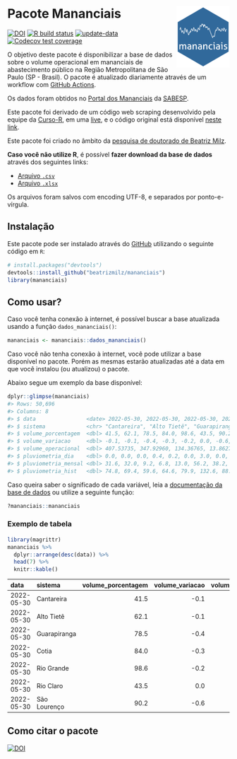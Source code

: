 
<!-- README.md is generated from README.Rmd. Please edit that file -->

# Pacote Mananciais <img src="man/figures/hexlogo.png" align="right" width = "120px"/>

<!-- badges: start -->

[![DOI](https://zenodo.org/badge/DOI/10.5281/zenodo.4733056.svg)](https://doi.org/10.5281/zenodo.4733056)
[![R build
status](https://github.com/beatrizmilz/mananciais/workflows/R-CMD-check/badge.svg)](https://github.com/beatrizmilz/mananciais/actions)
[![update-data](https://github.com/beatrizmilz/mananciais/actions/workflows/2-update_data.yaml/badge.svg)](https://github.com/beatrizmilz/mananciais/actions/workflows/2-update_data.yaml)
[![Codecov test
coverage](https://codecov.io/gh/beatrizmilz/mananciais/branch/master/graph/badge.svg)](https://codecov.io/gh/beatrizmilz/mananciais?branch=master)
<!-- badges: end -->

O objetivo deste pacote é disponibilizar a base de dados sobre o volume
operacional em mananciais de abastecimento público na Região
Metropolitana de São Paulo (SP - Brasil). O pacote é atualizado
diariamente através de um workflow com [GitHub
Actions](https://github.com/beatrizmilz/mananciais/actions).

Os dados foram obtidos no [Portal dos
Mananciais](http://mananciais.sabesp.com.br/Situacao) da
[SABESP](http://site.sabesp.com.br/site/Default.aspx).

Este pacote foi derivado de um código web scraping desenvolvido pela
equipe da [Curso-R](https://www.curso-r.com/), em uma
[live](https://youtu.be/jvZIxrMmOcQ), e o código original está
disponível [neste
link](https://github.com/curso-r/lives/blob/master/drafts/20200730_scraper_sabesp.R).

Este pacote foi criado no âmbito da [pesquisa de doutorado de Beatriz
Milz](https://beatrizmilz.github.io/tese/).

**Caso você não utilize R**, é possível **fazer download da base de
dados** através dos seguintes links:

  - [Arquivo
    `.csv`](https://github.com/beatrizmilz/mananciais/raw/master/inst/extdata/mananciais.csv)
  - [Arquivo
    `.xlsx`](https://github.com/beatrizmilz/mananciais/blob/master/inst/extdata/mananciais.xlsx?raw=true)

Os arquivos foram salvos com encoding UTF-8, e separados por
ponto-e-vírgula.

## Instalação

Este pacote pode ser instalado através do [GitHub](https://github.com/)
utilizando o seguinte código em `R`:

``` r
# install.packages("devtools")
devtools::install_github("beatrizmilz/mananciais")
library(mananciais)
```

## Como usar?

Caso você tenha conexão à internet, é possível buscar a base atualizada
usando a função `dados_mananciais()`:

``` r
mananciais <- mananciais::dados_mananciais() 
```

Caso você não tenha conexão à internet, você pode utilizar a base
disponível no pacote. Porém as mesmas estarão atualizadas até a data em
que você instalou (ou atualizou) o pacote.

Abaixo segue um exemplo da base disponível:

``` r
dplyr::glimpse(mananciais)
#> Rows: 50,696
#> Columns: 8
#> $ data                <date> 2022-05-30, 2022-05-30, 2022-05-30, 2022-05-30, 2…
#> $ sistema             <chr> "Cantareira", "Alto Tietê", "Guarapiranga", "Cotia…
#> $ volume_porcentagem  <dbl> 41.5, 62.1, 78.5, 84.0, 98.6, 43.5, 90.2, 41.6, 62…
#> $ volume_variacao     <dbl> -0.1, -0.1, -0.4, -0.3, -0.2, 0.0, -0.6, -0.1, -0.…
#> $ volume_operacional  <dbl> 407.53735, 347.92960, 134.36765, 13.86277, 110.662…
#> $ pluviometria_dia    <dbl> 0.0, 0.0, 0.0, 0.4, 0.2, 0.0, 3.0, 0.0, 0.1, 0.0, …
#> $ pluviometria_mensal <dbl> 31.6, 32.0, 9.2, 6.8, 13.0, 56.2, 38.2, 31.6, 32.0…
#> $ pluviometria_hist   <dbl> 74.8, 69.4, 59.6, 64.6, 79.9, 132.6, 88.9, 74.8, 6…
```

Caso queira saber o significado de cada variável, leia a [documentação
da base de
dados](https://beatrizmilz.github.io/mananciais/reference/mananciais.html)
ou utilize a seguinte função:

``` r
?mananciais::mananciais
```

### Exemplo de tabela

``` r
library(magrittr)
mananciais %>% 
  dplyr::arrange(desc(data)) %>% 
  head(7) %>%
  knitr::kable()
```

| data       | sistema      | volume\_porcentagem | volume\_variacao | volume\_operacional | pluviometria\_dia | pluviometria\_mensal | pluviometria\_hist |
| :--------- | :----------- | ------------------: | ---------------: | ------------------: | ----------------: | -------------------: | -----------------: |
| 2022-05-30 | Cantareira   |                41.5 |            \-0.1 |           407.53735 |               0.0 |                 31.6 |               74.8 |
| 2022-05-30 | Alto Tietê   |                62.1 |            \-0.1 |           347.92960 |               0.0 |                 32.0 |               69.4 |
| 2022-05-30 | Guarapiranga |                78.5 |            \-0.4 |           134.36765 |               0.0 |                  9.2 |               59.6 |
| 2022-05-30 | Cotia        |                84.0 |            \-0.3 |            13.86277 |               0.4 |                  6.8 |               64.6 |
| 2022-05-30 | Rio Grande   |                98.6 |            \-0.2 |           110.66233 |               0.2 |                 13.0 |               79.9 |
| 2022-05-30 | Rio Claro    |                43.5 |              0.0 |             5.94007 |               0.0 |                 56.2 |              132.6 |
| 2022-05-30 | São Lourenço |                90.2 |            \-0.6 |            80.08802 |               3.0 |                 38.2 |               88.9 |

## Como citar o pacote

[![DOI](https://zenodo.org/badge/DOI/10.5281/zenodo.4733056.svg)](https://doi.org/10.5281/zenodo.4733056)

